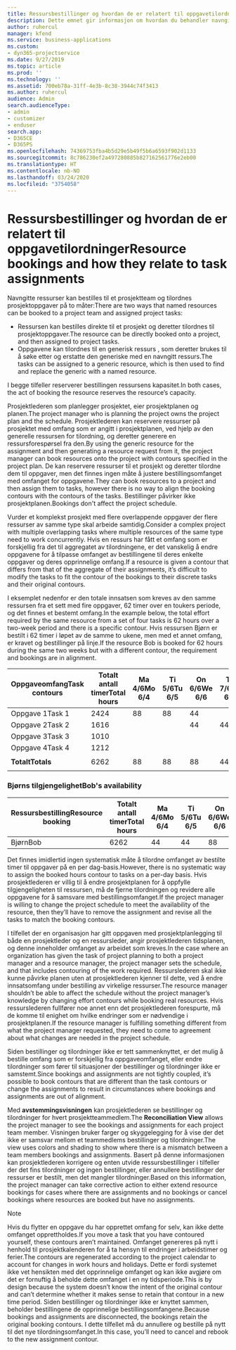 ```yaml
---
title: Ressursbestillinger og hvordan de er relatert til oppgavetilordninger
description: Dette emnet gir informasjon om hvordan du behandler navngitte ressurser, ressursbestillinger og oppgavetilordninger, samt hvordan de er relatert til hverandre.
author: ruhercul
manager: kfend
ms.service: business-applications
ms.custom:
- dyn365-projectservice
ms.date: 9/27/2019
ms.topic: article
ms.prod: ''
ms.technology: ''
ms.assetid: 700eb78a-31ff-4e3b-8c38-3944c74f3413
ms.author: ruhercul
audience: Admin
search.audienceType:
- admin
- customizer
- enduser
search.app:
- D365CE
- D365PS
ms.openlocfilehash: 74369753fba4b5d29e5b49f5b6a6593f902d1133
ms.sourcegitcommit: 8c786230ef2a497280885b827162561776e2eb00
ms.translationtype: HT
ms.contentlocale: nb-NO
ms.lasthandoff: 03/24/2020
ms.locfileid: "3754058"
---
```

# <a name="resource-bookings-and-how-they-relate-to-task-assignments"></a><span data-ttu-id="3345d-103">Ressursbestillinger og hvordan de er relatert til oppgavetilordninger</span><span class="sxs-lookup"><span data-stu-id="3345d-103">Resource bookings and how they relate to task assignments</span></span>


<span data-ttu-id="3345d-104">Navngitte ressurser kan bestilles til et prosjektteam og tilordnes prosjektoppgaver på to måter:</span><span class="sxs-lookup"><span data-stu-id="3345d-104">There are two ways that named resources can be booked to a project team and assigned project tasks:</span></span>

- <span data-ttu-id="3345d-105">Ressursen kan bestilles direkte til et prosjekt og deretter tilordnes til prosjektoppgaver.</span><span class="sxs-lookup"><span data-stu-id="3345d-105">The resource can be directly booked onto a project, and then assigned to project tasks.</span></span>
- <span data-ttu-id="3345d-106">Oppgavene kan tilordnes til en generisk ressurs , som deretter brukes til å søke etter og erstatte den generiske med en navngitt ressurs.</span><span class="sxs-lookup"><span data-stu-id="3345d-106">The tasks can be assigned to a generic resource, which is then used to find and replace the generic with a named resource.</span></span> 

<span data-ttu-id="3345d-107">I begge tilfeller reserverer bestillingen ressursens kapasitet.</span><span class="sxs-lookup"><span data-stu-id="3345d-107">In both cases, the act of booking the resource reserves the resource’s capacity.</span></span>

<span data-ttu-id="3345d-108">Prosjektlederen som planlegger prosjektet, eier prosjektplanen og planen.</span><span class="sxs-lookup"><span data-stu-id="3345d-108">The project manager who is planning the project owns the project plan and the schedule.</span></span> <span data-ttu-id="3345d-109">Prosjektlederen kan reservere ressurser på prosjektet med omfang som er angitt i prosjektplanen, ved hjelp av den generelle ressursen for tilordning, og deretter generere en ressursforespørsel fra den.</span><span class="sxs-lookup"><span data-stu-id="3345d-109">By using the generic resource for the assignment and then generating a resource request from it, the project manager can book resources onto the project with contours specified in the project plan.</span></span> <span data-ttu-id="3345d-110">De kan reservere ressurser til et prosjekt og deretter tilordne dem til oppgaver, men det finnes ingen måte å justere bestillingsomfanget med omfanget for oppgavene.</span><span class="sxs-lookup"><span data-stu-id="3345d-110">They can book resources to a project and then assign them to tasks, however there is no way to align the booking contours with the contours of the tasks.</span></span> <span data-ttu-id="3345d-111">Bestillinger påvirker ikke prosjektplanen.</span><span class="sxs-lookup"><span data-stu-id="3345d-111">Bookings don't affect the project schedule.</span></span>

<span data-ttu-id="3345d-112">Vurder et komplekst prosjekt med flere overlappende oppgaver der flere ressurser av samme type skal arbeide samtidig.</span><span class="sxs-lookup"><span data-stu-id="3345d-112">Consider a complex project with multiple overlapping tasks where multiple resources of the same type need to work concurrently.</span></span> <span data-ttu-id="3345d-113">Hvis en ressurs har fått et omfang som er forskjellig fra det til aggregatet av tilordningene, er det vanskelig å endre oppgavene for å tilpasse omfanget av bestillingene til deres enkelte oppgaver og deres opprinnelige omfang.</span><span class="sxs-lookup"><span data-stu-id="3345d-113">If a resource is given a contour that differs from that of the aggregate of their assignments, it’s difficult to modify the tasks to fit the contour of the bookings to their discrete tasks and their original contours.</span></span>

<span data-ttu-id="3345d-114">I eksemplet nedenfor er den totale innsatsen som kreves av den samme ressursen fra et sett med fire oppgaver, 62 timer over en toukers periode, og det finnes et bestemt omfang.</span><span class="sxs-lookup"><span data-stu-id="3345d-114">In the example below, the total effort required by the same resource from a set of four tasks is 62 hours over a two-week period and there is a specific contour.</span></span> <span data-ttu-id="3345d-115">Hvis ressursen Bjørn er bestilt i 62 timer i løpet av de samme to ukene, men med et annet omfang, er kravet og bestillinger på linje.</span><span class="sxs-lookup"><span data-stu-id="3345d-115">If the resource Bob is booked for 62 hours during the same two weeks but with a different contour, the requirement and bookings are in alignment.</span></span>

| <span data-ttu-id="3345d-116">**Oppgaveomfang**</span><span class="sxs-lookup"><span data-stu-id="3345d-116">**Task contours**</span></span>    | <span data-ttu-id="3345d-117">**Totalt antall timer**</span><span class="sxs-lookup"><span data-stu-id="3345d-117">**Total hours**</span></span> | <span data-ttu-id="3345d-118">Ma 4/6</span><span class="sxs-lookup"><span data-stu-id="3345d-118">Mo 6/4</span></span> | <span data-ttu-id="3345d-119">Ti 5/6</span><span class="sxs-lookup"><span data-stu-id="3345d-119">Tu 6/5</span></span> | <span data-ttu-id="3345d-120">On 6/6</span><span class="sxs-lookup"><span data-stu-id="3345d-120">We 6/6</span></span> | <span data-ttu-id="3345d-121">To 7/6</span><span class="sxs-lookup"><span data-stu-id="3345d-121">Th 6/7</span></span> | <span data-ttu-id="3345d-122">Fr 8/6</span><span class="sxs-lookup"><span data-stu-id="3345d-122">Fr 6/8</span></span> | <span data-ttu-id="3345d-123">Lø 9/6</span><span class="sxs-lookup"><span data-stu-id="3345d-123">Sa 6/9</span></span> | <span data-ttu-id="3345d-124">Sø 10/6</span><span class="sxs-lookup"><span data-stu-id="3345d-124">Su 6/10</span></span> | <span data-ttu-id="3345d-125">Ma 11/6</span><span class="sxs-lookup"><span data-stu-id="3345d-125">Mo 6/11</span></span> | <span data-ttu-id="3345d-126">Ti 12/6</span><span class="sxs-lookup"><span data-stu-id="3345d-126">Tu 6/12</span></span> | <span data-ttu-id="3345d-127">On 13/6</span><span class="sxs-lookup"><span data-stu-id="3345d-127">We 6/13</span></span> | <span data-ttu-id="3345d-128">To 14/6</span><span class="sxs-lookup"><span data-stu-id="3345d-128">Th 6/14</span></span> | <span data-ttu-id="3345d-129">Fr 15/6</span><span class="sxs-lookup"><span data-stu-id="3345d-129">Fr 6/15</span></span> |
|----------------------|-----------------|--------|--------|--------|--------|--------|--------|---------|---------|---------|---------|---------|---------|
| <span data-ttu-id="3345d-130">Oppgave 1</span><span class="sxs-lookup"><span data-stu-id="3345d-130">Task 1</span></span>               | <span data-ttu-id="3345d-131">24</span><span class="sxs-lookup"><span data-stu-id="3345d-131">24</span></span>              | <span data-ttu-id="3345d-132">8</span><span class="sxs-lookup"><span data-stu-id="3345d-132">8</span></span>      | <span data-ttu-id="3345d-133">8</span><span class="sxs-lookup"><span data-stu-id="3345d-133">8</span></span>      | <span data-ttu-id="3345d-134">4</span><span class="sxs-lookup"><span data-stu-id="3345d-134">4</span></span>      |        |        |        |         |         |         | <span data-ttu-id="3345d-135">4</span><span class="sxs-lookup"><span data-stu-id="3345d-135">4</span></span>       |         |         |
| <span data-ttu-id="3345d-136">Oppgave 2</span><span class="sxs-lookup"><span data-stu-id="3345d-136">Task 2</span></span>               | <span data-ttu-id="3345d-137">16</span><span class="sxs-lookup"><span data-stu-id="3345d-137">16</span></span>              |        |        | <span data-ttu-id="3345d-138">4</span><span class="sxs-lookup"><span data-stu-id="3345d-138">4</span></span>      | <span data-ttu-id="3345d-139">4</span><span class="sxs-lookup"><span data-stu-id="3345d-139">4</span></span>      |        |        |         | <span data-ttu-id="3345d-140">8</span><span class="sxs-lookup"><span data-stu-id="3345d-140">8</span></span>       |         |         |         |         |
| <span data-ttu-id="3345d-141">Oppgave 3</span><span class="sxs-lookup"><span data-stu-id="3345d-141">Task 3</span></span>               | <span data-ttu-id="3345d-142">10</span><span class="sxs-lookup"><span data-stu-id="3345d-142">10</span></span>              |        |        |        |        | <span data-ttu-id="3345d-143">4</span><span class="sxs-lookup"><span data-stu-id="3345d-143">4</span></span>      |        |         |         | <span data-ttu-id="3345d-144">4</span><span class="sxs-lookup"><span data-stu-id="3345d-144">4</span></span>       |         | <span data-ttu-id="3345d-145">2</span><span class="sxs-lookup"><span data-stu-id="3345d-145">2</span></span>       |         |
| <span data-ttu-id="3345d-146">Oppgave 4</span><span class="sxs-lookup"><span data-stu-id="3345d-146">Task 4</span></span>               | <span data-ttu-id="3345d-147">12</span><span class="sxs-lookup"><span data-stu-id="3345d-147">12</span></span>              |        |        |        |        |        |        |         |         |         | <span data-ttu-id="3345d-148">4</span><span class="sxs-lookup"><span data-stu-id="3345d-148">4</span></span>       |         | <span data-ttu-id="3345d-149">8</span><span class="sxs-lookup"><span data-stu-id="3345d-149">8</span></span>       |
|                      |                 |        |        |        |        |        |        |         |         |         |         |         |         |
| <span data-ttu-id="3345d-150">**Totalt**</span><span class="sxs-lookup"><span data-stu-id="3345d-150">**Totals**</span></span>           | <span data-ttu-id="3345d-151">62</span><span class="sxs-lookup"><span data-stu-id="3345d-151">62</span></span>              | <span data-ttu-id="3345d-152">8</span><span class="sxs-lookup"><span data-stu-id="3345d-152">8</span></span>      | <span data-ttu-id="3345d-153">8</span><span class="sxs-lookup"><span data-stu-id="3345d-153">8</span></span>      | <span data-ttu-id="3345d-154">8</span><span class="sxs-lookup"><span data-stu-id="3345d-154">8</span></span>      | <span data-ttu-id="3345d-155">4</span><span class="sxs-lookup"><span data-stu-id="3345d-155">4</span></span>      | <span data-ttu-id="3345d-156">4</span><span class="sxs-lookup"><span data-stu-id="3345d-156">4</span></span>      |        |         | <span data-ttu-id="3345d-157">8</span><span class="sxs-lookup"><span data-stu-id="3345d-157">8</span></span>       | <span data-ttu-id="3345d-158">4</span><span class="sxs-lookup"><span data-stu-id="3345d-158">4</span></span>       | <span data-ttu-id="3345d-159">8</span><span class="sxs-lookup"><span data-stu-id="3345d-159">8</span></span>       | <span data-ttu-id="3345d-160">2</span><span class="sxs-lookup"><span data-stu-id="3345d-160">2</span></span>       | <span data-ttu-id="3345d-161">8</span><span class="sxs-lookup"><span data-stu-id="3345d-161">8</span></span>       |
|                      |                 |        |        |        |        |        |        |         |         |         |         |

### <a name="bobs-availability"></a><span data-ttu-id="3345d-162">Bjørns tilgjengelighet</span><span class="sxs-lookup"><span data-stu-id="3345d-162">Bob's availability</span></span>
| <span data-ttu-id="3345d-163">**Ressursbestilling**</span><span class="sxs-lookup"><span data-stu-id="3345d-163">**Resource   booking**</span></span> | <span data-ttu-id="3345d-164">**Totalt antall timer**</span><span class="sxs-lookup"><span data-stu-id="3345d-164">**Total hours**</span></span> | <span data-ttu-id="3345d-165">Ma 4/6</span><span class="sxs-lookup"><span data-stu-id="3345d-165">Mo 6/4</span></span> | <span data-ttu-id="3345d-166">Ti 5/6</span><span class="sxs-lookup"><span data-stu-id="3345d-166">Tu 6/5</span></span> | <span data-ttu-id="3345d-167">On 6/6</span><span class="sxs-lookup"><span data-stu-id="3345d-167">We 6/6</span></span> | <span data-ttu-id="3345d-168">To 7/6</span><span class="sxs-lookup"><span data-stu-id="3345d-168">Th 6/7</span></span> | <span data-ttu-id="3345d-169">Fr 8/6</span><span class="sxs-lookup"><span data-stu-id="3345d-169">Fr 6/8</span></span> | <span data-ttu-id="3345d-170">Lø 9/6</span><span class="sxs-lookup"><span data-stu-id="3345d-170">Sa 6/9</span></span> | <span data-ttu-id="3345d-171">Sø 10/6</span><span class="sxs-lookup"><span data-stu-id="3345d-171">Su 6/10</span></span> | <span data-ttu-id="3345d-172">Ma 11/6</span><span class="sxs-lookup"><span data-stu-id="3345d-172">Mo 6/11</span></span> | <span data-ttu-id="3345d-173">Ti 12/6</span><span class="sxs-lookup"><span data-stu-id="3345d-173">Tu 6/12</span></span> | <span data-ttu-id="3345d-174">On 13/6</span><span class="sxs-lookup"><span data-stu-id="3345d-174">We 6/13</span></span> | <span data-ttu-id="3345d-175">To 14/6</span><span class="sxs-lookup"><span data-stu-id="3345d-175">Th 6/14</span></span> | <span data-ttu-id="3345d-176">Fr 15/6</span><span class="sxs-lookup"><span data-stu-id="3345d-176">Fr 6/15</span></span> |
|------------------------|-----------------|--------|--------|--------|--------|--------|--------|---------|---------|---------|---------|---------|---------|
| <span data-ttu-id="3345d-177">Bjørn</span><span class="sxs-lookup"><span data-stu-id="3345d-177">Bob</span></span>                    | <span data-ttu-id="3345d-178">62</span><span class="sxs-lookup"><span data-stu-id="3345d-178">62</span></span>              | <span data-ttu-id="3345d-179">4</span><span class="sxs-lookup"><span data-stu-id="3345d-179">4</span></span>      | <span data-ttu-id="3345d-180">4</span><span class="sxs-lookup"><span data-stu-id="3345d-180">4</span></span>      | <span data-ttu-id="3345d-181">8</span><span class="sxs-lookup"><span data-stu-id="3345d-181">8</span></span>      | <span data-ttu-id="3345d-182">8</span><span class="sxs-lookup"><span data-stu-id="3345d-182">8</span></span>      | <span data-ttu-id="3345d-183">8</span><span class="sxs-lookup"><span data-stu-id="3345d-183">8</span></span>      |        |         | <span data-ttu-id="3345d-184">4</span><span class="sxs-lookup"><span data-stu-id="3345d-184">4</span></span>       | <span data-ttu-id="3345d-185">4</span><span class="sxs-lookup"><span data-stu-id="3345d-185">4</span></span>       | <span data-ttu-id="3345d-186">8</span><span class="sxs-lookup"><span data-stu-id="3345d-186">8</span></span>       | <span data-ttu-id="3345d-187">8</span><span class="sxs-lookup"><span data-stu-id="3345d-187">8</span></span>       | <span data-ttu-id="3345d-188">6</span><span class="sxs-lookup"><span data-stu-id="3345d-188">6</span></span>       |

<span data-ttu-id="3345d-189">Det finnes imidlertid ingen systematisk måte å tilordne omfanget av bestilte timer til oppgaver på en per dag-basis.</span><span class="sxs-lookup"><span data-stu-id="3345d-189">However, there is no systematic way to assign the booked hours contour to tasks on a per-day basis.</span></span> <span data-ttu-id="3345d-190">Hvis prosjektlederen er villig til å endre prosjektplanen for å oppfylle tilgjengeligheten til ressursen, må de fjerne tilordningen og revidere alle oppgavene for å samsvare med bestillingsomfanget.</span><span class="sxs-lookup"><span data-stu-id="3345d-190">If the project manager is willing to change the project schedule to meet the availability of the resource, then they’ll have to remove the assignment and revise all the tasks to match the booking contours.</span></span>

<span data-ttu-id="3345d-191">I tilfellet der en organisasjon har gitt oppgaven med prosjektplanlegging til både en prosjektleder og en ressursleder, angir prosjektlederen tidsplanen, og denne inneholder omfanget av arbeidet som kreves.</span><span class="sxs-lookup"><span data-stu-id="3345d-191">In the case where an organization has given the task of project planning to both a project manager and a resource manager, the project manager sets the schedule, and that includes contouring of the work required.</span></span> <span data-ttu-id="3345d-192">Ressurslederen skal ikke kunne påvirke planen uten at prosjektlederen kjenner til dette, ved å endre innsatsomfang under bestilling av virkelige ressurser.</span><span class="sxs-lookup"><span data-stu-id="3345d-192">The resource manager shouldn’t be able to affect the schedule without the project manager’s knowledge by changing effort contours while booking real resources.</span></span> <span data-ttu-id="3345d-193">Hvis ressurslederen fullfører noe annet enn det prosjektlederen forespurte, må de komme til enighet om hvilke endringer som er nødvendige i prosjektplanen.</span><span class="sxs-lookup"><span data-stu-id="3345d-193">If the resource manager is fulfilling something different from what the project manager requested, they need to come to agreement about what changes are needed in the project schedule.</span></span>

<span data-ttu-id="3345d-194">Siden bestillinger og tilordninger ikke er tett sammenknyttet, er det mulig å bestille omfang som er forskjellig fra oppgaveomfanget, eller endre tilordninger som fører til situasjoner der bestillinger og tilordninger ikke er samstemt.</span><span class="sxs-lookup"><span data-stu-id="3345d-194">Since bookings and assignments are not tightly coupled, it’s possible to book contours that are different than the task contours or change the assignments to result in circumstances where bookings and assignments are out of alignment.</span></span>

<span data-ttu-id="3345d-195">Med **avstemmingsvisningen** kan prosjektlederen se bestillinger og tilordninger for hvert prosjektteammedlem.</span><span class="sxs-lookup"><span data-stu-id="3345d-195">The **Reconciliation View** allows the project manager to see the bookings and assignments for each project team member.</span></span> <span data-ttu-id="3345d-196">Visningen bruker farger og skyggelegging for å vise der det ikke er samsvar mellom et teammedlems bestillinger og tilordninger.</span><span class="sxs-lookup"><span data-stu-id="3345d-196">The view uses colors and shading to show where there is a mismatch between a team members bookings and assignments.</span></span> <span data-ttu-id="3345d-197">Basert på denne informasjonen kan prosjektlederen korrigere og enten utvide ressursbestillinger i tilfeller der det fins tilordninger og ingen bestillinger, eller annullere bestillinger der ressurser er bestilt, men det mangler tilordninger.</span><span class="sxs-lookup"><span data-stu-id="3345d-197">Based on this information, the project manager can take corrective action to either extend resource bookings for cases where there are assignments and no bookings or cancel bookings where resources are booked but have no assignments.</span></span>

> [!NOTE]
> <span data-ttu-id="3345d-198">Hvis du flytter en oppgave du har opprettet omfang for selv, kan ikke dette omfanget opprettholdes.</span><span class="sxs-lookup"><span data-stu-id="3345d-198">If you move a task that you have contoured yourself, these contours aren’t maintained.</span></span> <span data-ttu-id="3345d-199">Omfanget genereres på nytt i henhold til prosjektkalenderen for å ta hensyn til endringer i arbeidstimer og ferier.</span><span class="sxs-lookup"><span data-stu-id="3345d-199">The contours are regenerated according to the project calendar to account for changes in work hours and holidays.</span></span> <span data-ttu-id="3345d-200">Dette er fordi systemet ikke vet hensikten med det opprinnelige omfanget og kan ikke avgjøre om det er fornuftig å beholde dette omfanget i en ny tidsperiode.</span><span class="sxs-lookup"><span data-stu-id="3345d-200">This is by design because the system doesn’t know the intent of the original contour and can’t determine whether it makes sense to retain that contour in a new time period.</span></span> <span data-ttu-id="3345d-201">Siden bestillinger og tilordninger ikke er knyttet sammen, beholder bestillingene de opprinnelige bestillingsomfangene.</span><span class="sxs-lookup"><span data-stu-id="3345d-201">Because bookings and assignments are disconnected, the bookings retain the original booking contours.</span></span> <span data-ttu-id="3345d-202">I dette tilfellet må du annullere og bestille på nytt til det nye tilordningsomfanget.</span><span class="sxs-lookup"><span data-stu-id="3345d-202">In this case, you’ll need to cancel and rebook to the new assignment contour.</span></span>

